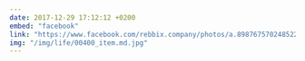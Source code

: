 ```yaml
---
date: 2017-12-29 17:12:12 +0200
embed: "facebook"
link: "https://www.facebook.com/rebbix.company/photos/a.898767570248522.1073741842.192737880851498/898768316915114/?type=3&theater"
img: "/img/life/00400_item.md.jpg"
---
```

